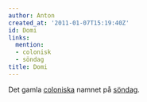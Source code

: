 ```yaml
---
author: Anton
created_at: '2011-01-07T15:19:40Z'
id: Domi
links:
  mention:
  - colonisk
  - söndag
title: Domi
---
```


Det gamla [coloniska] namnet på [söndag].

  [coloniska]: colonisk
  [söndag]: söndag
